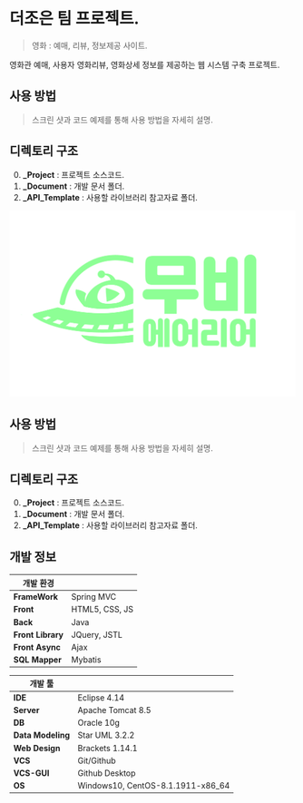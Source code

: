 ﻿# 더조은 팀 프로젝트.
>영화 : 예매, 리뷰, 정보제공 사이트.

영화관 예매, 사용자 영화리뷰, 영화상세 정보를 제공하는 웹 시스템 구축 프로젝트.

## 사용 방법
>스크린 샷과 코드 예제를 통해 사용 방법을 자세히 설명.

## 디렉토리 구조
0. **_Project** : 프로젝트 소스코드.
1. **_Document** : 개발 문서 폴더.
2. **_API_Template** : 사용할 라이브러리 참고자료 폴더.

![](MAIN_IMAGE.png)
## 사용 방법
>스크린 샷과 코드 예제를 통해 사용 방법을 자세히 설명.

## 디렉토리 구조
0. **_Project** : 프로젝트 소스코드.
1. **_Document** : 개발 문서 폴더.
2. **_API_Template** : 사용할 라이브러리 참고자료 폴더.

## 개발 정보
개발 환경 ||
-|-
**FrameWork** | Spring MVC
**Front** | HTML5, CSS, JS
**Back** | Java
**Front Library** | JQuery, JSTL
**Front Async** | Ajax
**SQL Mapper** | Mybatis


개발 툴 ||
-|-
**IDE**  | Eclipse 4.14
**Server** | Apache Tomcat 8.5
**DB** | Oracle 10g
**Data Modeling** | Star UML 3.2.2
**Web Design** | Brackets 1.14.1
**VCS** | Git/Github
**VCS-GUI** | Github Desktop
**OS** | Windows10, CentOS-8.1.1911-x86_64
